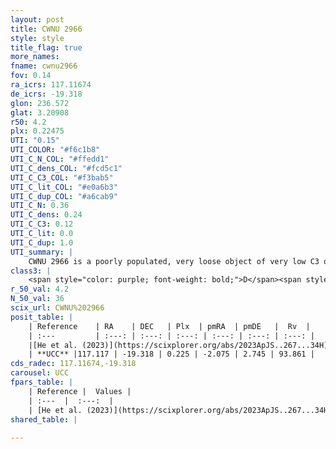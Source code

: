 ```yaml
---
layout: post
title: CWNU 2966
style: style
title_flag: true
more_names: 
fname: cwnu2966
fov: 0.14
ra_icrs: 117.11674
de_icrs: -19.318
glon: 236.572
glat: 3.20908
r50: 4.2
plx: 0.22475
UTI: "0.15"
UTI_COLOR: "#f6c1b8"
UTI_C_N_COL: "#ffedd1"
UTI_C_dens_COL: "#fcd5c1"
UTI_C_C3_COL: "#f3bab5"
UTI_C_lit_COL: "#e0a6b3"
UTI_C_dup_COL: "#a6cab9"
UTI_C_N: 0.36
UTI_C_dens: 0.24
UTI_C_C3: 0.12
UTI_C_lit: 0.0
UTI_C_dup: 1.0
UTI_summary: |
    CWNU 2966 is a poorly populated, very loose object of very low C3 quality. It was recently reported in the literature.
class3: |
    <span style="color: purple; font-weight: bold;">D</span><span style="color: red; font-weight: bold;">C</span>
r_50_val: 4.2
N_50_val: 36
scix_url: CWNU%202966
posit_table: |
    | Reference    | RA    | DEC   | Plx  | pmRA  | pmDE   |  Rv  |
    | :---         | :---: | :---: | :---: | :---: | :---: | :---: |
    |[He et al. (2023)](https://scixplorer.org/abs/2023ApJS..267...34H) | 117.117 | -19.318 | 0.221 | -2.073 | 2.755 | 93.86 |
    | **UCC** |117.117 | -19.318 | 0.225 | -2.075 | 2.745 | 93.861 | 
cds_radec: 117.11674,-19.318
carousel: UCC
fpars_table: |
    | Reference |  Values |
    | :---  |  :---:  |
    | [He et al. (2023)](https://scixplorer.org/abs/2023ApJS..267...34H) | `A0=1.25, m-M=13.1, logA=9.2` |
shared_table: |
    
---
```

